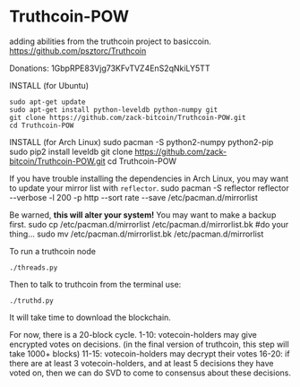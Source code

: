 Truthcoin-POW
=============

adding abilities from the truthcoin project to basiccoin. https://github.com/psztorc/Truthcoin

Donations: 1GbpRPE83Vjg73KFvTVZ4EnS2qNkiLY5TT

INSTALL (for Ubuntu)

    sudo apt-get update
    sudo apt-get install python-leveldb python-numpy git
    git clone https://github.com/zack-bitcoin/Truthcoin-POW.git
    cd Truthcoin-POW

INSTALL (for Arch Linux)
    sudo pacman -S python2-numpy python2-pip
    sudo pip2 install leveldb
    git clone https://github.com/zack-bitcoin/Truthcoin-POW.git
    cd Truthcoin-POW    

If you have trouble installing the dependencies in Arch Linux, you may want to update your mirror list with `reflector`.
    sudo pacman -S reflector
    reflector --verbose -l 200 -p http --sort rate --save /etc/pacman.d/mirrorlist

Be warned, **this will alter your system!** You may want to make a backup first.
    sudo cp /etc/pacman.d/mirrorlist /etc/pacman.d/mirrorlist.bk
    #do your thing...
    sudo mv /etc/pacman.d/mirrorlist.bk /etc/pacman.d/mirrorlist

To run a truthcoin node

    ./threads.py

Then to talk to truthcoin from the terminal use:

    ./truthd.py

It will take time to download the blockchain.

For now, there is a 20-block cycle.
1-10: votecoin-holders may give encrypted votes on decisions. (in the final version of truthcoin, this step will take 1000+ blocks)
11-15: votecoin-holders may decrypt their votes
16-20: if there are at least 3 votecoin-holders, and at least 5 decisions they have voted on, then we can do SVD to come to consensus about these decisions.
